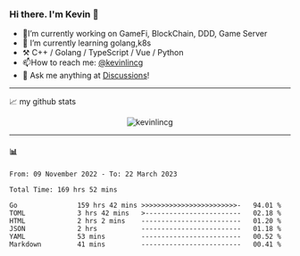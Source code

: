 ### Hi there. I'm Kevin 👋

- 🔭I’m currently working on GameFi, BlockChain, DDD, Game Server
- 🌱 I’m currently learning golang,k8s
-   :hammer_and_pick: C++ / Golang / TypeScript / Vue / Python
- 📫How to reach me: [@kevinlincg](https://twitter.com/kevinlincg) 
-   :thought_balloon: Ask me anything at [Discussions](https://github.com/kevinlincg/kevinlincg/discussions/new)!

---

📈 my github stats

<p align="center"> <img src="https://github-readme-stats-ouuan.vercel.app/api?username=kevinlincg&theme=dark&show_icons=true&count_private=true" alt="kevinlincg" />

---

#### :bar_chart: 

<!--START_SECTION:waka-->

```text
From: 09 November 2022 - To: 22 March 2023

Total Time: 169 hrs 52 mins

Go               159 hrs 42 mins >>>>>>>>>>>>>>>>>>>>>>>>-   94.01 %
TOML             3 hrs 42 mins   >------------------------   02.18 %
HTML             2 hrs 2 mins    -------------------------   01.20 %
JSON             2 hrs           -------------------------   01.18 %
YAML             53 mins         -------------------------   00.52 %
Markdown         41 mins         -------------------------   00.41 %
```

<!--END_SECTION:waka-->
